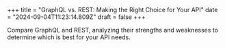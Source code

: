 +++
title = "GraphQL vs. REST: Making the Right Choice for Your API"
date = "2024-09-04T11:23:14.809Z"
draft = false
+++

Compare GraphQL and REST, analyzing their strengths and weaknesses to determine which is best for your API needs.
        